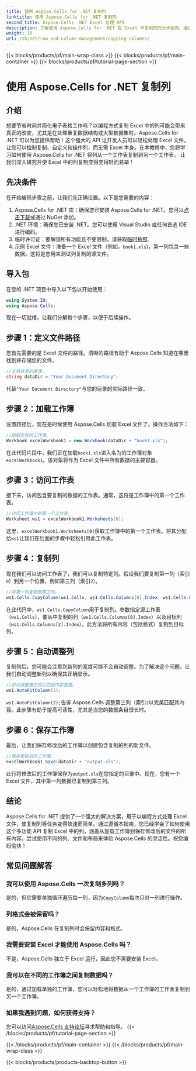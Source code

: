 ```yaml
---
title: 使用 Aspose.Cells for .NET 复制列
linktitle: 使用 Aspose.Cells for .NET 复制列
second_title: Aspose.Cells .NET Excel 处理 API
description: 了解使用 Aspose.Cells for .NET 在 Excel 中复制列的分步指南。通过清晰的说明简化您的数据任务。
weight: 10
url: /zh/net/row-and-column-management/copying-columns/
---
```


{{< blocks/products/pf/main-wrap-class >}}
{{< blocks/products/pf/main-container >}}
{{< blocks/products/pf/tutorial-page-section >}}

# 使用 Aspose.Cells for .NET 复制列

## 介绍
想要节省时间并简化电子表格工作吗？以编程方式复制 Excel 中的列可能会带来真正的改变，尤其是在处理重复数据结构或大型数据集时。Aspose.Cells for .NET 可以为您提供帮助！这个强大的 API 让开发人员可以轻松处理 Excel 文件，让您可以控制复制、自定义和操作列，而无需 Excel 本身。在本教程中，您将学习如何使用 Aspose.Cells for .NET 将列从一个工作表复制到另一个工作表。 
让我们深入研究并使 Excel 中的列复制变得变得轻而易举！
## 先决条件
在开始编码步骤之前，让我们先正确设置。以下是您需要的内容：
1.  Aspose.Cells for .NET 库：确保您已安装 Aspose.Cells for .NET。您可以[点击下载](https://releases.aspose.com/cells/net/)或通过 NuGet 添加。
2. .NET 环境：确保您已安装 .NET。您可以使用 Visual Studio 或任何首选 IDE 进行编码。
3. 临时许可证：要解锁所有功能且不受限制，请获取[临时执照](https://purchase.aspose.com/temporary-license/).
4. 示例 Excel 文件：准备一个 Excel 文件（例如，`book1.xls`)，第一列包含一些数据。这将是您用来测试列复制的源文件。
## 导入包
在您的 .NET 项目中导入以下包以开始使用：
```csharp
using System.IO;
using Aspose.Cells;
```
现在一切就绪，让我们分解每个步骤，以便于后续操作。
## 步骤 1：定义文件路径
您首先需要的是 Excel 文件的路径。清晰的路径有助于 Aspose.Cells 知道在哪里找到并存储您的文件。
```csharp
//文档目录的路径。
string dataDir = "Your Document Directory";
```
代替`"Your Document Directory"`与您的目录的实际路径一致。
## 步骤 2：加载工作簿
设置路径后，现在是时候使用 Aspose.Cells 加载 Excel 文件了。操作方法如下：
```csharp
//加载现有的工作簿。
Workbook excelWorkbook1 = new Workbook(dataDir + "book1.xls");
```
在此代码片段中，我们正在加载`book1.xls`进入名为的工作簿对象`excelWorkbook1`。该对象将作为 Excel 文件中所有数据的主要容器。
## 步骤 3：访问工作表
接下来，访问包含要复制的数据的工作表。通常，这将是工作簿中的第一个工作表。
```csharp
//访问工作簿中的第一个工作表。
Worksheet ws1 = excelWorkbook1.Worksheets[0];
```
这里，`excelWorkbook1.Worksheets[0]`获取工作簿中的第一个工作表。将其分配给`ws1`让我们在后面的步骤中轻松引用此工作表。
## 步骤 4：复制列
现在我们可以访问工作表了，我们可以复制特定列。假设我们要复制第一列（索引`0`）到另一个位置，例如第三列（索引`2`）。
```csharp
//将第一列复制到第三列。
ws1.Cells.CopyColumn(ws1.Cells, ws1.Cells.Columns[0].Index, ws1.Cells.Columns[2].Index);
```
在此代码中，`ws1.Cells.CopyColumn`用于复制列。参数指定源工作表（`ws1.Cells`）、要从中复制的列（`ws1.Cells.Columns[0].Index`）以及目标列（`ws1.Cells.Columns[2].Index`）。此方法将所有内容（包括格式）复制到目标列。
## 步骤 5：自动调整列
复制列后，您可能会注意到新列的宽度可能不会自动调整。为了解决这个问题，让我们自动调整新列以确保其正确显示。
```csharp
//自动调整第三列以匹配内容宽度。
ws1.AutoFitColumn(2);
```
`ws1.AutoFitColumn(2);`告诉 Aspose.Cells 调整第三列（索引`2`以完美匹配其内容。此步骤有助于提高可读性，尤其是当您的数据条目很长时。
## 步骤 6：保存工作簿
最后，让我们保存修改后的工作簿以创建包含复制的列的新文件。 
```csharp
//保存更新后的工作簿。
excelWorkbook1.Save(dataDir + "output.xls");
```
此行将修改后的工作簿保存为`output.xls`在您指定的目录中。现在，您有一个 Excel 文件，其中第一列数据已复制到第三列。
## 结论
Aspose.Cells for .NET 提供了一个强大的解决方案，用于以编程方式处理 Excel 文件，使复制列等任务变得快速而简单。通过遵循本指南，您已经学会了如何使用这个多功能 API 复制 Excel 中的列，涵盖从加载工作簿到保存修改后的文件的所有内容。尝试使用不同的列、文件和布局来体验 Aspose.Cells 的灵活性。祝您编码愉快！
## 常见问题解答
### 我可以使用 Aspose.Cells 一次复制多列吗？  
是的，但它需要单独循环遍历每一列，因为`CopyColumn`每次只对一列进行操作。 
### 列格式会被保留吗？  
是的，Aspose.Cells 在复制列时会保留内容和格式。
### 我需要安装 Excel 才能使用 Aspose.Cells 吗？  
不是，Aspose.Cells 独立于 Excel 运行，因此您不需要安装 Excel。
### 我可以在不同的工作簿之间复制数据吗？  
是的，通过加载单独的工作簿，您可以轻松地将数据从一个工作簿的工作表复制到另一个工作簿。
### 如果我遇到问题，如何获得支持？  
您可以访问[Aspose.Cells 支持论坛](https://forum.aspose.com/c/cells/9)寻求帮助和指导。
{{< /blocks/products/pf/tutorial-page-section >}}

{{< /blocks/products/pf/main-container >}}
{{< /blocks/products/pf/main-wrap-class >}}

{{< blocks/products/products-backtop-button >}}
